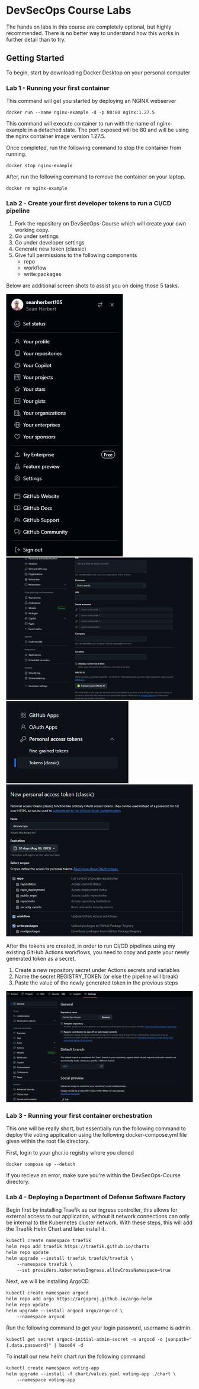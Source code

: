 # DevSecOps Course Labs

The hands on labs in this course are completely optional, but highly recommended.
There is no better way to understand how this works in further detail than to try.

## Getting Started

To begin, start by downloading Docker Desktop on your personal computer

### Lab 1 - Running your first container

This command will get you started by deploying an NGINX webserver

```
docker run --name nginx-example -d -p 80:80 nginx:1.27.5
```

This command will execute container to run with the name of nginx-example in a detached state.
The port exposed will be 80 and will be using the nginx container image version 1.27.5.

Once completed, run the following command to stop the container from running. 

```
docker stop nginx-example
```

After, run the following command to remove the container on your laptop.

```
docker rm nginx-example
```

### Lab 2 - Create your first developer tokens to run a CI/CD pipeline

1. Fork the repository on DevSecOps-Course which will create your own working copy. 
2. Go under settings
3. Go under developer settings
4. Generate new token (classic)
5. Give full permissions to the following components
    - repo
    - workflow
    - write:packages

Below are additional screen shots to assist you on doing those 5 tasks. 

<img src="images/settings.png">
<br>
<img src="images/developer-settings.png">
<br>
<img src="images/tokens-classic.png">
<br>
<img src="images/tokens-classic-creation.png">
<br>

After the tokens are created, in order to run CI/CD pipelines using my existing GitHub Actions workflows, you need to copy and paste your newly generated token as a secret. 
1. Create a new repository secret under Actions secrets and variables
2. Name the secret REGISTRY_TOKEN (or else the pipeline will break)
3. Paste the value of the newly generated token in the previous steps

<img src="images/settings-secrets.png">
<br>

### Lab 3 - Running your first container orchestration

This one will be really short, but essentially run the following command to deploy the 
voting application using the following docker-compose.yml file given within the 
root file directory. 

First, login to your ghcr.io registry where you cloned 

```
docker compose up --detach
```

If you recieve an error, make sure you're within the DevSecOps-Course directory.

### Lab 4 - Deploying a Department of Defense Software Factory

Begin first by installing Traefik as our ingress controller, this allows for external access to our application, without it network connections can only be internal to the Kubernetes cluster network. With these steps, this will add the Traefik Helm Chart and later install it.

```
kubectl create namespace traefik
helm repo add traefik https://traefik.github.io/charts
helm repo update
helm upgrade --install traefik traefik/traefik \
    --namespace traefik \
    --set providers.kubernetesIngress.allowCrossNamespace=true
```

Next, we will be installing ArgoCD.

```
kubectl create namespace argocd
helm repo add argo https://argoproj.github.io/argo-helm
helm repo update
helm upgrade --install argocd argo/argo-cd \
    --namespace argocd
```

Run the following command to get your login password, username is admin.

```
kubectl get secret argocd-initial-admin-secret -n argocd -o jsonpath="{.data.password}" | base64 -d
```

To install our new helm chart run the following command

```
kubectl create namespace voting-app
helm upgrade --install -f chart/values.yaml voting-app ./chart \
    --namespace voting-app
```